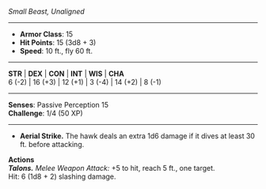 _Small Beast, Unaligned_

---

- **Armor Class**: 15
- **Hit Points**: 15 (3d8 + 3)
- **Speed**: 10 ft., fly 60 ft.

---

**STR** | **DEX** | **CON** | **INT** | **WIS** | **CHA**  
6 (-2) | 16 (+3) | 12 (+1) | 3 (-4) | 14 (+2) | 8 (-1)

---

**Senses**: Passive Perception 15  
**Challenge**: 1/4 (50 XP)

---

- **Aerial Strike.** The hawk deals an extra 1d6 damage if it dives at least 30 ft. before attacking.

**Actions**  
_**Talons.**_ _Melee Weapon Attack:_ +5 to hit, reach 5 ft., one target.  
Hit: 6 (1d8 + 2) slashing damage.

